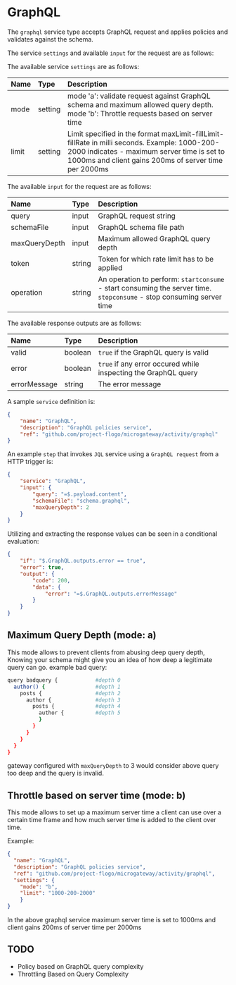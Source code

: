 # GraphQL

The `graphql` service type accepts GraphQL request and applies policies and validates against the schema.

The service `settings` and available `input` for the request are as follows:

The available service `settings` are as follows:

| Name   |  Type   | Description   |
|:-----------|:--------|:--------------|
| mode | setting | mode 'a': validate request against GraphQL schema and maximum allowed query depth. mode 'b': Throttle requests based on server time  |
| limit | setting | Limit specified in the format maxLimit-fillLimit-fillRate in milli seconds. Example: 1000-200-2000 indicates - maximum server time is set to 1000ms and client gains 200ms of server time per 2000ms |


The available `input` for the request are as follows: 

| Name   |  Type   | Description   |
|:-----------|:--------|:--------------|
| query | input | GraphQL request string |
| schemaFile | input | GraphQL schema file path |
| maxQueryDepth | input | Maximum allowed GraphQL query depth |
| token | string | Token for which rate limit has to be applied |
| operation | string | An operation to perform: `startconsume` - start consuming the server time. `stopconsume` - stop consuming server time |


The available response outputs are as follows:

| Name   |  Type   | Description   |
|:-----------|:--------|:--------------|
| valid | boolean | `true` if the GraphQL query is valid |
| error | boolean | `true` if any error occured while inspecting the GraphQL query  |
| errorMessage | string | The error message |

A sample `service` definition is:

```json
{
    "name": "GraphQL",
    "description": "GraphQL policies service",
    "ref": "github.com/project-flogo/microgateway/activity/graphql"
}
```

An example `step` that invokes `JQL` service using a `GraphQL request` from a HTTP trigger is:

```json
{
    "service": "GraphQL",
    "input": {
        "query": "=$.payload.content",
        "schemaFile": "schema.graphql",
        "maxQueryDepth": 2
    }
}
```

Utilizing and extracting the response values can be seen in a conditional evaluation:

```json
{
    "if": "$.GraphQL.outputs.error == true",
    "error": true,
    "output": {
        "code": 200,
        "data": {
            "error": "=$.GraphQL.outputs.errorMessage"
        }
    }
}
```
## Maximum Query Depth (mode: a)
This mode allows to prevent clients from abusing deep query depth, Knowing your schema might give you an idea of how deep a legitimate query can go.
example bad query:
```sh
query badquery {            #depth 0
  author() {                #depth 1
    posts {                 #depth 2
      author {              #depth 3
        posts {             #depth 4
          author {          #depth 5
          }
        }
      }
    }
  }
}
```
gateway configured with `maxQueryDepth` to 3 would consider above query too deep and the query is invalid.

## Throttle based on server time (mode: b)
This mode allows to set up a maximum server time a client can use over a certain time frame and how much server time is added to the client over time.

Example:

```json
{
  "name": "GraphQL",
  "description": "GraphQL policies service",
  "ref": "github.com/project-flogo/microgateway/activity/graphql",
  "settings": {
    "mode": "b",
    "limit": "1000-200-2000"
    }
}
```
In the above graphql service maximum server time is set to 1000ms and client gains 200ms of server time per 2000ms


## TODO
* Policy based on GraphQL query complexity
* Throttling Based on Query Complexity
